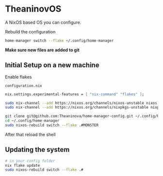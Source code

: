 # TheaninovOS

A NixOS based OS you can configure.

Rebuild the configuration

```sh
home-manager switch --flake ~/.config/home-manager
```

**Make sure new files are added to git**

## Initial Setup on a new machine

Enable flakes

`configuration.nix`

```nix
nix.settings.experimental-features = [ "nix-command" "flakes" ];
```

```sh
sudo nix-channel --add https://nixos.org/channels/nixos-unstable nixos
sudo nix-channel --add https://nixos.org/channels/nixpkgs-unstable nixpkgs

git clone git@github.com:Theaninova/home-manager-config.git ~/.config/home-manager
cd ~/.config/home-manager
sudo nixos-rebuild switch --flake .#MONSTER
```

After that reload the shell

## Updating the system

```sh
# in your config folder
nix flake update
sudo nixos-rebuild switch --flake .#
```
